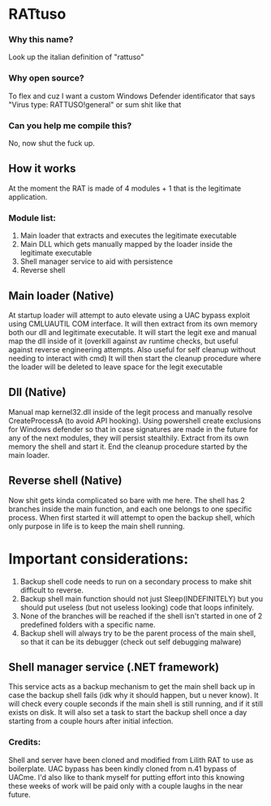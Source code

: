 # RATtuso
### Why this name?
Look up the italian definition of "rattuso"
### Why open source?
To flex and cuz I want a custom Windows Defender identificator that says "Virus type: RATTUSO!general" or sum shit like that
### Can you help me compile this?
No, now shut the fuck up.

## How it works
At the moment the RAT is made of 4 modules + 1 that is the legitimate application.

### Module list:
1. Main loader that extracts and executes the legitimate executable
2. Main DLL which gets manually mapped by the loader inside the legitimate executable
3. Shell manager service to aid with persistence
4. Reverse shell

## Main loader (Native)
At startup loader will attempt to auto elevate using a UAC bypass exploit using CMLUAUTIL COM interface.
It will then extract from its own memory both our dll and legitimate executable.
It will start the legit exe and manual map the dll inside of it (overkill against av runtime checks, but useful against reverse engineering attempts. Also useful for self cleanup without needing to interact with cmd)
It will then start the cleanup procedure where the loader will be deleted to leave space for the legit executable

## Dll (Native)
Manual map kernel32.dll inside of the legit process and manually resolve CreateProcessA (to avoid API hooking).
Using powershell create exclusions for Windows defender so that in case signatures are made in the future for any of the next modules, they will persist stealthily.
Extract from its own memory the shell and start it.
End the cleanup procedure started by the main loader.

## Reverse shell (Native)
Now shit gets kinda complicated so bare with me here.
The shell has 2 branches inside the main function, and each one belongs to one specific process.
When first started it will attempt to open the backup shell, which only purpose in life is to keep the main shell running.
# Important considerations:
1. Backup shell code needs to run on a secondary process to make shit difficult to reverse.
2. Backup shell main function should not just Sleep(INDEFINITELY) but you should put useless (but not useless looking) code that loops infinitely.
3. None of the branches will be reached if the shell isn't started in one of 2 predefined folders with a specific name.
4. Backup shell will always try to be the parent process of the main shell, so that it can be its debugger (check out self debugging malware)

## Shell manager service (.NET framework)
This service acts as a backup mechanism to get the main shell back up in case the backup shell fails (idk why it should happen, but u never know).
It will check every couple seconds if the main shell is still running, and if it still exists on disk.
It will also set a task to start the backup shell once a day starting from a couple hours after initial infection.

### Credits:
Shell and server have been cloned and modified from Lilith RAT to use as boilerplate.
UAC bypass has been kindly cloned from n.41 bypass of UACme.
I'd also like to thank myself for putting effort into this knowing these weeks of work will be paid only with a couple laughs in the near future.
